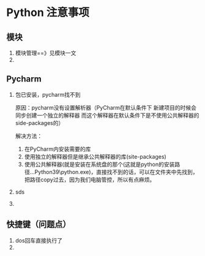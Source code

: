 # Python 注意事项

## 模块

1. 模块管理==》见模块一文
2. 



## Pycharm

1. 包已安装，pycharm找不到

   原因：pycharm没有设置解析器（PyCharm在默认条件下 新建项目的时候会同步创建一个独立的解释器 而这个解释器在默认条件下是不使用公共解释器的side-packages的）

   解决方法： 

   1. 在PyCharm内安装需要的库
   2. 使用独立的解释器但是继承公共解释器的库(site-packages)
   3. 使用公共解释器(就是安装在系统盘的那个(这就是python的安装路径...Python39\python.exe)，直接找不到的话，可以在文件夹中先找到，把路径copy过去，因为我们电脑管控，所以有点麻烦。

1. sds
2. 







## 快捷键（问题点）

1. dos回车直接执行了
2. 

